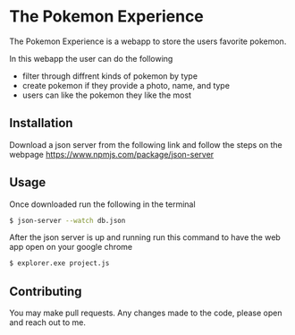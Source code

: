 # The Pokemon Experience

The Pokemon Experience is a webapp to store the users favorite pokemon.

In this webapp the user can do the following
- filter through diffrent kinds of pokemon by type
- create pokemon if they provide a photo, name, and type
- users can like the pokemon they like the most

## Installation

Download a json server from the following link and follow the steps on the webpage
https://www.npmjs.com/package/json-server 

## Usage

Once downloaded run the following in the terminal
```bash
$ json-server --watch db.json
``` 

After the json server is up and running run this command to have the web app open on your google chrome

```bash
$ explorer.exe project.js
```

## Contributing

You may make pull requests. Any changes made to the code, please open and reach out to me.
